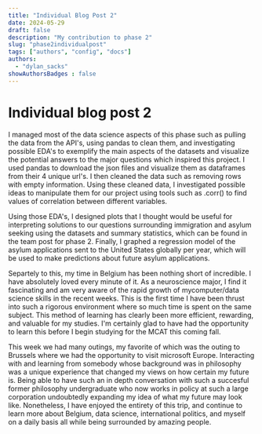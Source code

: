 ```yaml
---
title: "Individual Blog Post 2"
date: 2024-05-29
draft: false
description: "My contribution to phase 2"
slug: "phase2individualpost"
tags: ["authors", "config", "docs"]
authors:
  - "dylan_sacks"
showAuthorsBadges : false
---
```


# Individual blog post 2
I managed most of the data science aspects of this phase such as pulling the data from the API's, using pandas to clean them, and investigating possible EDA's to exemplify the main aspects of the datasets and visualize the potential answers to the major questions which inspired this project. I used pandas to download the json files and visualize them as dataframes from their 4 unique url's. I then cleaned the data such as removing rows with empty information. Using these cleaned data, I investigated possible ideas to manipulate them for our project using tools such as .corr() to find values of correlation between different variables.

Using those EDA's, I designed plots that I thought would be useful for interpreting solutions to our questions surrounding immigration and asylum seeking using the datasets and summary statistics, which can be found in the team post for phase 2. Finally, I graphed a regression model of the asylum applications sent to the United States globally per year, which will be used to make predictions about future asylum applications.

Separtely to this, my time in Belgium has been nothing short of incredible. I have absolutely loved every minute of it. As a neuroscience major, I find it fascinating and am very aware of the rapid growth of mycomputer/data science skills in the recent weeks. This is the first time I have been thrust into such a rigorous environment where so much time is spent on the same subject. This method of learning has clearly been more efficient, rewarding, and valuable for my studies. I'm certainly glad to have had the opportunity to learn this before I begin studying for the MCAT this coming fall.

This week we had many outings, my favorite of which was the outing to Brussels where we had the opportunity to visit microsoft Europe. Interacting with and learning from somebody whose background was in philosophy was a unique experience that changed my views on how certain my future is. Being able to have such an in depth conversation with such a succesful former philosophy undergraduate who now works in policy at such a large corporation undoubtedly expanding my idea of what my future may look like. Nonetheless, I have enjoyed the entirety of this trip, and continue to learn more about Belgium, data science, international politics, and myself on a daily basis all while being surrounded by amazing people.